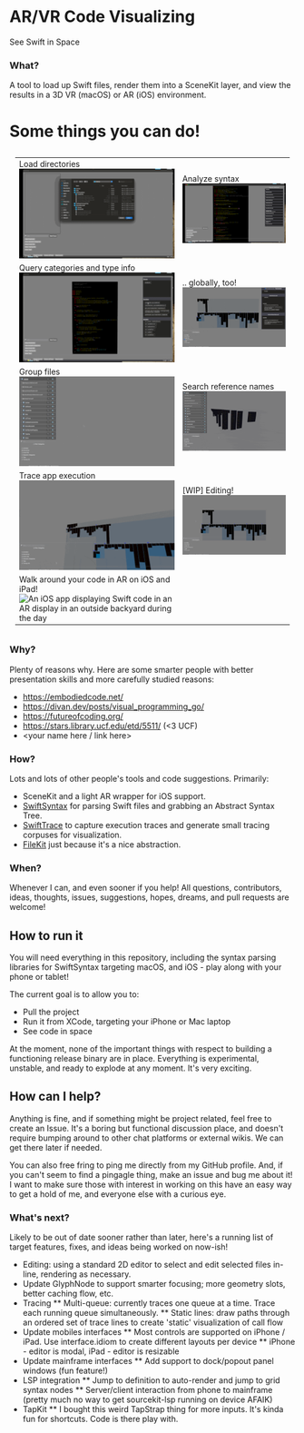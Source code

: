 # AR/VR Code Visualizing
See Swift in Space

### What?

A tool to load up Swift files, render them into a SceneKit layer, and view the results in a 3D VR (macOS) or AR (iOS) environment.

# Some things you can do!
<table style="padding:10px">
  <tr>
    <td><span>Load directories</span><img src="./repo_info/features/1_load.gif" alt="A set of files being loaded into the viewer" width = 384 ></td>
    <td><span>Analyze syntax</span><img src="./repo_info/features/2_analyze.gif" alt="Syntax information being displayed" width = 384 ></td>
  </tr>

  <tr>
    <td><span>Query categories and type info</span><img src="./repo_info/features/3_highlight.gif" alt="Syntax information being highlighted" width = 384 ></td>
    <td><span>.. globally, too!<img src="./repo_info/features/4_highlight_global.gif" alt="All syntax information of a type being queried" width = 384 ></td>
  </tr>


  <tr>
    <td><span>Group files</span><img src="./repo_info/features/5_focus.gif" alt="A group of stack files" width = 384 ></td>
    <td><span>Search reference names</span><img src="./repo_info/features/6_search.gif" alt="Searching grouped files" width = 384 ></td>
  </tr>

  <tr>
    <td><span>Trace app execution</span><img src="./repo_info/features/8_tracing.gif" alt="Tracing execution" width = 384 ></td>
    <td><span>[WIP] Editing!</span><img src="./repo_info/features/7_editing.gif" alt="Preview of editing" width = 384 ></td>
  </tr>
  
  <tr>
    <td>
      <span>Walk around your code in AR on iOS and iPad!</span><img src="./repo_info/DemoAnimation-iOS-Gif.gif"  alt="An iOS app displaying Swift code in an AR display in an outside backyard during the day" width = 384 ></td>
  </tr>
</table>

### Why?

Plenty of reasons why. Here are some smarter people with better presentation skills and more carefully studied reasons:

- https://embodiedcode.net/
- https://divan.dev/posts/visual_programming_go/
- https://futureofcoding.org/
- https://stars.library.ucf.edu/etd/5511/ (<3 UCF)
- <your name here / link here>
  
### How?

Lots and lots of other people's tools and code suggestions. Primarily:

- SceneKit and a light AR wrapper for iOS support.
- [SwiftSyntax](https://github.com/apple/swift-syntax) for parsing Swift files and grabbing an Abstract Syntax Tree.
- [SwiftTrace](https://github.com/johnno1962/SwiftTrace) to capture execution traces and generate small tracing corpuses for visualization.
- [FileKit](https://github.com/nvzqz/FileKit) just because it's a nice abstraction.

### When?

Whenever I can, and even sooner if you help! All questions, contributors, ideas, thoughts, issues, suggestions, hopes, dreams, and pull requests are welcome!

## How to run it

You will need everything in this repository, including the syntax parsing libraries for SwiftSyntax targeting macOS, and iOS - play along with your phone or tablet!

The current goal is to allow you to:

- Pull the project
- Run it from XCode, targeting your iPhone or Mac laptop
- See code in space

At the moment, none of the important things with respect to building a functioning release binary are in place. Everything is experimental, unstable, and ready to explode at any moment. It's very exciting.

## How can I help?

Anything is fine, and if something might be project related, feel free to create an Issue. It's a boring but functional discussion place, and doesn't require bumping around to other chat platforms or external wikis. We can get there later if needed.

You can also free fring to ping me directly from my GitHub profile. And, if you can't seem to find a pingagle thing, make an issue and bug me about it! I want to make sure those with interest in working on this have an easy way to get a hold of me, and everyone else with a curious eye.


### What's next?

Likely to be out of date sooner rather than later, here's a running list of target features, fixes, and ideas being worked on now-ish!

* Editing: using a standard 2D editor to select and edit selected files in-line, rendering as necessary.
* Update GlyphNode to support smarter focusing; more geometry slots, better caching flow, etc.
* Tracing
** Multi-queue: currently traces one queue at a time. Trace each running queue simultaneously.
** Static lines: draw paths through an ordered set of trace lines to create 'static' visualization of call flow
* Update mobiles interfaces
** Most controls are supported on iPhone / iPad. Use interface.idiom to create different layouts per device
** iPhone - editor is modal, iPad - editor is resizable
* Update mainframe interfaces
** Add support to dock/popout panel windows (fun feature!)
* LSP integration
** Jump to definition to auto-render and jump to grid syntax nodes
** Server/client interaction from phone to mainframe (pretty much no way to get sourcekit-lsp running on device AFAIK)
* TapKit
** I bought this weird TapStrap thing for more inputs. It's kinda fun for shortcuts. Code is there play with.